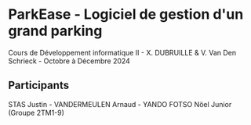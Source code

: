 # ParkEase - Logiciel de gestion d'un grand parking
Cours de Développement informatique II - X. DUBRUILLE & V. Van Den Schrieck - Octobre à Décembre 2024
## Participants
STAS Justin - VANDERMEULEN Arnaud - YANDO FOTSO Nöel Junior (Groupe 2TM1-9)
